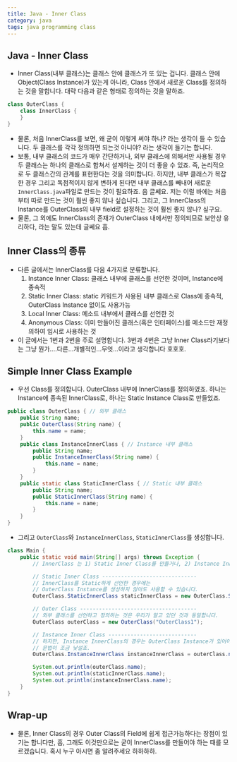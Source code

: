```yaml
---
title: Java - Inner Class 
category: java
tags: java programming class 
---
```


## Java - Inner Class

- Inner Class(내부 클래스)는 클래스 안에 클래스가 또 있는 겁니다. 클래스 안에 Object(Class Instance)가 있는게 아니라, Class 안에서 새로운 Class를 정의하는 것을 말합니다. 대략 다음과 같은 형태로 정의하는 것을 말하죠.

```java
class OuterClass {
    class InnerClass {
    }
}
```

- 물론, 처음 InnerClass를 보면, 왜 굳이 이렇게 써야 하나? 라는 생각이 들 수 있습니다. 두 클래스를 각각 정의하면 되는것 아니야? 라는 생각이 들기는 합니다.
- 보통, 내부 클래스의 코드가 매우 간단하거나, 외부 클래스에 의해서만 사용될 경우 두 클래스는 하나의 클래스로 합쳐서 설계하는 것이 더 좋을 수 있죠. 즉, 논리적으로 두 클래스간의 관계를 표현한다는 것을 의미합니다. 하지만, 내부 클래스가 복잡한 경우 그리고 독점적이지 않게 변하게 된다면 내부 클래스를 빼내어 새로운 `InnerClass.java`파일로 만드는 것이 필요하죠. 음 글쎄요. 저는 이럴 바에는 처음부터 따로 만드는 것이 훨씬 좋지 않나 싶습니다. 그리고, 그 InnerClass의 Instance를 OuterClass의 내부 field로 설정하는 것이 훨씬 좋지 않나? 싶구요.
- 물론, 그 외에도 InnerClass의 존재가 OuterClass 내에서만 정의되므로 보안상 유리하다, 라는 말도 있는데 글쎄요 흠.

## Inner Class의 종류

- 다른 글에서는 InnerClass를 다음 4가지로 분류합니다.
  1. Instance Inner Class: 클래스 내부에 클래스를 선언한 것이며, Instance에 종속적
  2. Static Inner Class: static 키워드가 사용된 내부 클래스로 Class에 종속적, OuterClass Instance 없이도 사용가능
  3. Local Inner Class: 메소드 내부에서 클래스를 선언한 것 
  4. Anonymous Class: 이미 만들어진 클래스(혹은 인터페이스)를 메소드만 재정의하여 임시로 사용하는 것
- 이 글에서는 1번과 2번을 주로 설명합니다. 3번과 4번은 그냥 Inner Class라기보다는 그냥 뭔가....다른...개별적인...무엇...이라고 생각합니다 호호호.

## Simple Inner Class Example

- 우선 Class를 정의합니다. OuterClass 내부에 InnerClass를 정의하였죠. 하나는 Instance에 종속된 InnerClass로, 하나는 Static Instance Class로 만들었죠.

```java
public class OuterClass { // 외부 클래스
    public String name;
    public OuterClass(String name) {
        this.name = name;
    }
    public class InstanceInnerClass { // Instance 내부 클래스
        public String name;
        public InstanceInnerClass(String name) {
            this.name = name;
        }
    }
    public static class StaticInnerClass { // Static 내부 클래스
        public String name;
        public StaticInnerClass(String name) {
            this.name = name;
        }
    }
}
```

- 그리고 `OuterClass`와 `InstanceInnerClass`, `StaticInnerClass`를 생성합니다.

```java
class Main {
    public static void main(String[] args) throws Exception {
        // InnerClass 는 1) Static Inner Class를 만들거나, 2) Instance Inner Class 로 만들 수 있습니다.

        // Static Inner Class ------------------------------
        // InnerClass를 Static하게 선언한 경우에는
        // OuterClass Instance를 생성하지 않아도 사용할 수 있습니다.
        OuterClass.StaticInnerClass staticInnerClass = new OuterClass.StaticInnerClass("StaticInnerClass1");

        // Outer Class -------------------------------------
        // 외부 클래스를 선언하고 정의하는 것은 우리가 알고 있던 것과 동일합니다.
        OuterClass outerClass = new OuterClass("OuterClass1");

        // Instance Inner Class ----------------------------
        // 하지만, Instance InnerClass의 경우는 OuterClass Instance가 있어야 만들 수 있습니다.
        // 문법이 조금 낯설죠.
        OuterClass.InstanceInnerClass instanceInnerClass = outerClass.new InstanceInnerClass("InstanceInnerClass1");

        System.out.println(outerClass.name);
        System.out.println(staticInnerClass.name);
        System.out.println(instanceInnerClass.name);
    }
}
```

## Wrap-up

- 물론, Inner Class의 경우 Outer Class의 Field에 쉽게 접근가능하다는 장점이 있기는 합니다만, 흠, 그래도 이것만으로는 굳이 InnerClass를 만들어야 하는 때를 모르겠습니다. 혹시 누구 아시면 좀 알려주세요 하하하하.
